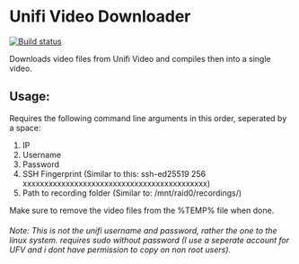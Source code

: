 # Unifi Video Downloader
[![Build status](https://ci.appveyor.com/api/projects/status/sgpp8a63vbm4jod3?svg=true)](https://ci.appveyor.com/project/bman46/unifi-video-downloader)

Downloads video files from Unifi Video and compiles then into a single video.
## Usage:
Requires the following command line arguments in this order, seperated by a space:
  1. IP
  2. Username
  3. Password
  4. SSH Fingerprint (Similar to this: ssh-ed25519 256 xxxxxxxxxxxxxxxxxxxxxxxxxxxxxxxxxxxxxxxxxxx)
  5. Path to recording folder (Similar to: /mnt/raid0/recordings/)
  
Make sure to remove the video files from the %TEMP% file when done.
###### Note: This is not the unifi username and password, rather the one to the linux system. requires sudo without password (I use a seperate account for UFV and i dont have permission to copy on non root users).
